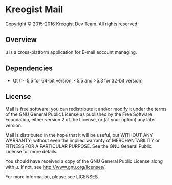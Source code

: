 # Kreogist Mail

Copyright © 2015-2016 Kreogist Dev Team. All rights reserved.

## Overview

μ is a cross-platform application for E-mail account managing. 

## Dependencies
* Qt (>=5.5 for 64-bit version, <5.5 and >5.3 for 32-bit version)

## License

Mail is free software: you can redistribute it and/or modify it under the terms of the GNU General Public License as published by the Free Software Foundation, either version 2 of the License, or (at your option) any later version.

Mail is distributed in the hope that it will be useful, but WITHOUT ANY WARRANTY; without even the implied warranty of MERCHANTABILITY or FITNESS FOR A PARTICULAR PURPOSE. See the GNU General Public License for more details.

You should have received a copy of the GNU General Public License along with μ. If not, see http://www.gnu.org/licenses/.

For more information, please see LICENSES.

